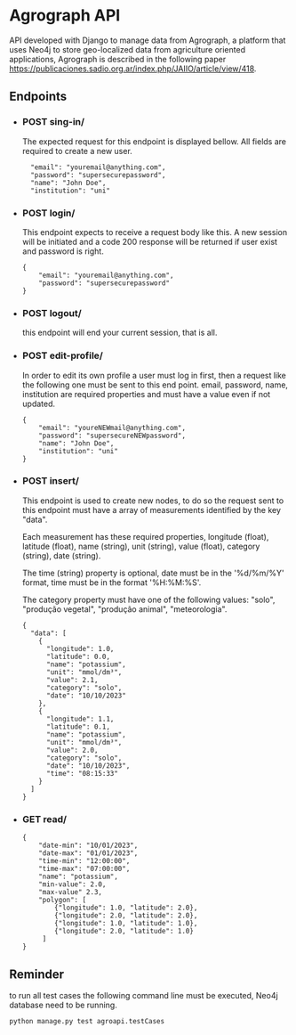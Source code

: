 # Agrograph API
API developed with Django to manage data from Agrograph, 
a platform that uses Neo4j to store geo-localized data from 
agriculture oriented applications, Agrograph is described 
in the following paper https://publicaciones.sadio.org.ar/index.php/JAIIO/article/view/418.


## Endpoints

* ### POST sing-in/ 

  The expected request for this endpoint is displayed bellow. 
All fields are required to create a new user.
  ```
    "email": "youremail@anything.com",
    "password": "supersecurepassword",
    "name": "John Doe",
    "institution": "uni"  
  ```

* ### POST login/

    This endpoint expects to receive a request body like this.
A new session will be initiated and a code 200 response will 
be returned if user exist and password is right.
    
  ```
  {
      "email": "youremail@anything.com",
      "password": "supersecurepassword"
  }
  ```

* ### POST logout/

    this endpoint will end your current session, that is all.

* ### POST edit-profile/ 

  In order to edit its own profile a user must log in first, then a
request like the following one must be sent to this end point. 
email, password, name, institution are required properties and 
must have a value even if not updated. 

  ```
  {
      "email": "youreNEWmail@anything.com",
      "password": "supersecureNEWpassword",
      "name": "John Doe",
      "institution": "uni"
  }
  ```

* ### POST insert/
  This endpoint is used to create new nodes, to do so the request 
sent to this endpoint must have a array of measurements 
identified by the key "data".

  Each measurement has these required properties, longitude (float), 
latitude (float), name (string), unit (string), value (float), 
category (string), date (string).   

  The time (string) property is optional, date must be in 
the '%d/%m/%Y' format, time must be in the format '%H:%M:%S'.

  The category property must have one of the following values:
"solo", "produção vegetal", "produção animal", "meteorologia".

  ```
  {
    "data": [
      {
        "longitude": 1.0, 
        "latitude": 0.0, 
        "name": "potassium",
        "unit": "mmol/dm³",
        "value": 2.1,
        "category": "solo",
        "date": "10/10/2023"
      },
      { 
        "longitude": 1.1, 
        "latitude": 0.1,
        "name": "potassium",
        "unit": "mmol/dm³",
        "value": 2.0,
        "category": "solo",
        "date": "10/10/2023",
        "time": "08:15:33"
      }
    ]
  }
  ```
* ### GET read/
  
  ```
  {
      "date-min": "10/01/2023",
      "date-max": "01/01/2023",
      "time-min": "12:00:00",
      "time-max": "07:00:00",
      "name": "potassium",
      "min-value": 2.0,
      "max-value" 2.3,
      "polygon": [
          {"longitude": 1.0, "latitude": 2.0}, 
          {"longitude": 2.0, "latitude": 2.0},
          {"longitude": 1.0, "latitude": 1.0},
          {"longitude": 2.0, "latitude": 1.0}
       ]
  }
  ```


## Reminder
to run all test cases the following command line must be executed,
Neo4j database need to be running.

```run tests
python manage.py test agroapi.testCases
```